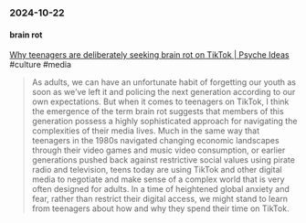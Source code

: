 ### 2024-10-22

#### brain rot
[Why teenagers are deliberately seeking brain rot on TikTok | Psyche Ideas](https://psyche.co/ideas/why-teenagers-are-deliberately-seeking-brain-rot-on-tiktok) #culture #media

> 

> As adults, we can have an unfortunate habit of forgetting our youth as soon as we’ve left it and policing the next generation according to our own expectations. But when it comes to teenagers on TikTok, I think the emergence of the term brain rot suggests that members of this generation possess a highly sophisticated approach for navigating the complexities of their media lives. Much in the same way that teenagers in the 1980s navigated changing economic landscapes through their video games and music video consumption, or earlier generations pushed back against restrictive social values using pirate radio and television, teens today are using TikTok and other digital media to negotiate and make sense of a complex world that is very often designed for adults. In a time of heightened global anxiety and fear, rather than restrict their digital access, we might stand to learn from teenagers about how and why they spend their time on TikTok.

